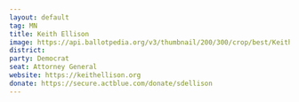 ```yaml
---
layout: default
tag: MN
title: Keith Ellison
image: https://api.ballotpedia.org/v3/thumbnail/200/300/crop/best/Keith_Ellison.jpg
district: 
party: Democrat
seat: Attorney General
website: https://keithellison.org
donate: https://secure.actblue.com/donate/sdellison
---
```

